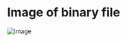 # Image of binary file

![image](https://user-images.githubusercontent.com/76994685/185807303-514101ad-86e1-425e-b7cc-3227e1bb4b68.png)
